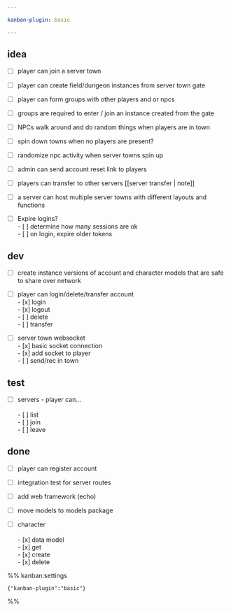 ```yaml
---

kanban-plugin: basic

---
```


## idea

- [ ] player can join a server town
- [ ] player can create field/dungeon instances from server town gate
- [ ] player can form groups with other players and or npcs
- [ ] groups are required to enter / join an instance created from the gate
- [ ] NPCs walk around and do random things when players are in town
- [ ] spin down towns when no players are present?
- [ ] randomize npc activity when server towns spin up
- [ ] admin can send account reset link to players
- [ ] players can transfer to other servers [[server transfer | note]]
- [ ] a server can host multiple server towns with different layouts and functions
- [ ] Expire logins?<br>- [ ] determine how many sessions are ok<br>- [ ] on login, expire older tokens


## dev

- [ ] create instance versions of account and character models that are safe to share over network
- [ ] player can login/delete/transfer account<br>- [x] login<br>- [x] logout<br>- [ ] delete<br>- [ ] transfer
- [ ] server town websocket<br>- [x] basic socket connection<br>- [x] add socket to player<br>- [ ] send/rec in town


## test

- [ ] servers - player can...<br><br>- [ ] list<br>- [ ] join<br>- [ ] leave


## done

- [ ] player can register account
- [ ] integration test for server routes
- [ ] add web framework (echo)
- [ ] move models to models package
- [ ] character<br><br>- [x] data model<br>- [x] get<br>- [x] create<br>- [x] delete




%% kanban:settings
```
{"kanban-plugin":"basic"}
```
%%
